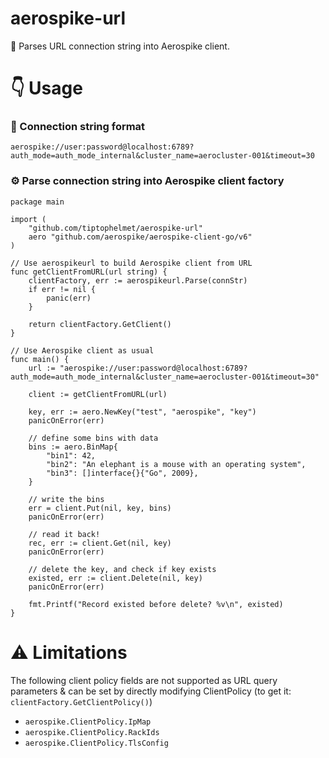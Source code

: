 # aerospike-url
💫 Parses URL connection string into Aerospike client.

# 👇 Usage

### 🔗 Connection string format
`aerospike://user:password@localhost:6789?auth_mode=auth_mode_internal&cluster_name=aerocluster-001&timeout=30`

### ⚙️ Parse connection string into Aerospike client factory

```
package main

import (
    "github.com/tiptophelmet/aerospike-url"
    aero "github.com/aerospike/aerospike-client-go/v6"
)

// Use aerospikeurl to build Aerospike client from URL
func getClientFromURL(url string) {
    clientFactory, err := aerospikeurl.Parse(connStr)
    if err != nil {
        panic(err)
    }

    return clientFactory.GetClient()
}

// Use Aerospike client as usual
func main() {
    url := "aerospike://user:password@localhost:6789?auth_mode=auth_mode_internal&cluster_name=aerocluster-001&timeout=30"

    client := getClientFromURL(url)

    key, err := aero.NewKey("test", "aerospike", "key")
    panicOnError(err)

    // define some bins with data
    bins := aero.BinMap{
        "bin1": 42,
        "bin2": "An elephant is a mouse with an operating system",
        "bin3": []interface{}{"Go", 2009},
    }

    // write the bins
    err = client.Put(nil, key, bins)
    panicOnError(err)

    // read it back!
    rec, err := client.Get(nil, key)
    panicOnError(err)

    // delete the key, and check if key exists
    existed, err := client.Delete(nil, key)
    panicOnError(err)

    fmt.Printf("Record existed before delete? %v\n", existed)
}
```

# ⚠️ Limitations

The following client policy fields are not supported as URL query parameters & can be set by directly modifying ClientPolicy (to get it: `clientFactory.GetClientPolicy()`)
- `aerospike.ClientPolicy.IpMap`
- `aerospike.ClientPolicy.RackIds`
- `aerospike.ClientPolicy.TlsConfig`